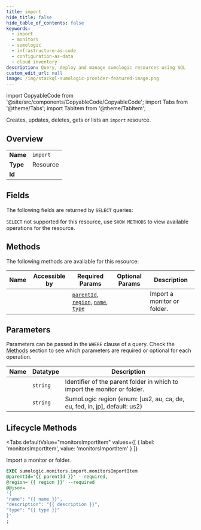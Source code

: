 ```yaml
--- 
title: import
hide_title: false
hide_table_of_contents: false
keywords:
  - import
  - monitors
  - sumologic
  - infrastructure-as-code
  - configuration-as-data
  - cloud inventory
description: Query, deploy and manage sumologic resources using SQL
custom_edit_url: null
image: /img/stackql-sumologic-provider-featured-image.png
---
```


import CopyableCode from '@site/src/components/CopyableCode/CopyableCode';
import Tabs from '@theme/Tabs';
import TabItem from '@theme/TabItem';

Creates, updates, deletes, gets or lists an <code>import</code> resource.

## Overview
<table><tbody>
<tr><td><b>Name</b></td><td><code>import</code></td></tr>
<tr><td><b>Type</b></td><td>Resource</td></tr>
<tr><td><b>Id</b></td><td><CopyableCode code="sumologic.monitors.import" /></td></tr>
</tbody></table>

## Fields

The following fields are returned by `SELECT` queries:

`SELECT` not supported for this resource, use `SHOW METHODS` to view available operations for the resource.


## Methods

The following methods are available for this resource:

<table>
<thead>
    <tr>
    <th>Name</th>
    <th>Accessible by</th>
    <th>Required Params</th>
    <th>Optional Params</th>
    <th>Description</th>
    </tr>
</thead>
<tbody>
<tr>
    <td><a href="#monitorsImportItem"><CopyableCode code="monitorsImportItem" /></a></td>
    <td><CopyableCode code="exec" /></td>
    <td><a href="#parameter-parentId"><code>parentId</code></a>, <a href="#parameter-region"><code>region</code></a>, <a href="#parameter-name"><code>name</code></a>, <a href="#parameter-type"><code>type</code></a></td>
    <td></td>
    <td>Import a monitor or folder.</td>
</tr>
</tbody>
</table>

## Parameters

Parameters can be passed in the `WHERE` clause of a query. Check the [Methods](#methods) section to see which parameters are required or optional for each operation.

<table>
<thead>
    <tr>
    <th>Name</th>
    <th>Datatype</th>
    <th>Description</th>
    </tr>
</thead>
<tbody>
<tr id="parameter-parentId">
    <td><CopyableCode code="parentId" /></td>
    <td><code>string</code></td>
    <td>Identifier of the parent folder in which to import the monitor or folder.</td>
</tr>
<tr id="parameter-region">
    <td><CopyableCode code="region" /></td>
    <td><code>string</code></td>
    <td>SumoLogic region (enum: [us2, au, ca, de, eu, fed, in, jp], default: us2)</td>
</tr>
</tbody>
</table>

## Lifecycle Methods

<Tabs
    defaultValue="monitorsImportItem"
    values={[
        { label: 'monitorsImportItem', value: 'monitorsImportItem' }
    ]}
>
<TabItem value="monitorsImportItem">

Import a monitor or folder.

```sql
EXEC sumologic.monitors.import.monitorsImportItem 
@parentId='{{ parentId }}' --required, 
@region='{{ region }}' --required 
@@json=
'{
"name": "{{ name }}", 
"description": "{{ description }}", 
"type": "{{ type }}"
}'
;
```
</TabItem>
</Tabs>
